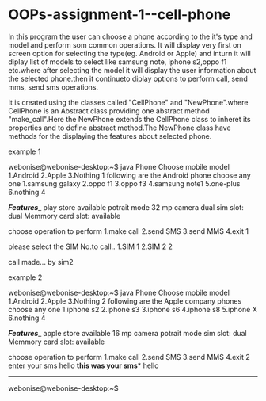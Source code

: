 # OOPs-assignment-1--cell-phone

In this program the user can choose a phone according to the it's type and model and perform som common operations. It will display very first on screen option for selecting the type(eg. Android or Apple) and inturn it will diplay list of models to select like samsung note, iphone s2,oppo f1 etc.where after selecting the model it will display the user information about the selected phone.then it continueto diplay options to perform call, send mms, send sms operations. 


It is created using the classes called "CellPhone" and "NewPhone".where CellPhone is an Abstract class providing one abstract method "make_call".Here the NewPhone extends the CellPhone class to inheret its properties and to define abstract method.The NewPhone class have methods for the displaying the features about selected phone.

example 1


webonise@webonise-desktop:~$ java Phone
Choose mobile model
1.Android 
2.Apple
3.Nothing
1
following are the Android phone choose any one
1.samsung galaxy
2.oppo f1
3.oppo f3
4.samsung note1
5.one-plus
6.nothing
4


_____Features______
play store available
potrait mode
32 mp camera dual
sim slot: dual
Memmory card slot: available


choose operation to perform 
1.make call
2.send SMS
3.send MMS
4.exit
1


please select the SIM No.to call..
1.SIM 1
2.SIM 2
2


call made... by sim2



example 2


webonise@webonise-desktop:~$ java Phone
Choose mobile model
1.Android 
2.Apple
3.Nothing
2
following are the Apple company phones choose any one
1.iphone s2
2.iphone s3
3.iphone s6
4.iphone s8
5.iphone X
6.nothing
4


_____Features______
apple store available
16 mp camera
potrait mode
sim slot: dual
Memmory card slot: available


choose operation to perform 
1.make call
2.send SMS
3.send MMS
4.exit
2
enter your sms
hello
******this was your sms*******
hello
************


webonise@webonise-desktop:~$ 


